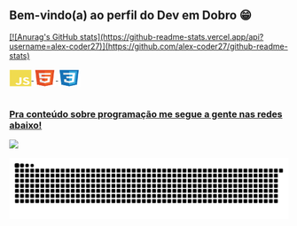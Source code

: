 ## Bem-vindo(a) ao perfil do Dev em Dobro 😁

 <div>
  <a href="https://github.com/alex-coder27">
  [![Anurag's GitHub stats](https://github-readme-stats.vercel.app/api?username=alex-coder27)](https://github.com/alex-coder27/github-readme-stats)
</div>
<div style="display: inline_block"><br>
  <img align="center" alt="Js" height="30" width="40" src="https://raw.githubusercontent.com/devicons/devicon/master/icons/javascript/javascript-plain.svg">
  <img align="center" alt="HTML" height="30" width="40" src="https://raw.githubusercontent.com/devicons/devicon/master/icons/html5/html5-original.svg">
  <img align="center" alt="CSS" height="30" width="40" src="https://raw.githubusercontent.com/devicons/devicon/master/icons/css3/css3-original.svg">
</div>
 
 <br>
 
  ### Pra conteúdo sobre programação me segue a gente nas redes abaixo!
 
<div> 
  <a href = "mailto:alex.ventura267@gmail.com"><img src="https://img.shields.io/badge/-Gmail-%23333?style=for-the-badge&logo=gmail&logoColor=white" target="_blank"></a>
 
  ![Snake animation](https://github.com/alex-coder27/alex-coder27/blob/output/github-contribution-grid-snake.svg)

</div>
